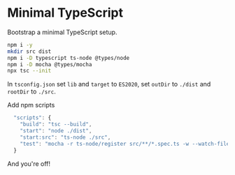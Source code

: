 # Minimal TypeScript

Bootstrap a minimal TypeScript setup.

```bash
npm i -y
mkdir src dist
npm i -D typescript ts-node @types/node
npm i -D mocha @types/mocha
npx tsc --init
```
In `tsconfig.json` set `lib` and `target` to `ES2020`, set
`outDir` to `./dist` and `rootDir` to `./src`.

Add npm scripts
```javascript
  "scripts": {
    "build": "tsc --build",
    "start": "node ./dist",
    "start:src": "ts-node ./src",
    "test": "mocha -r ts-node/register src/**/*.spec.ts -w --watch-files src"
  }
```

And you're off!